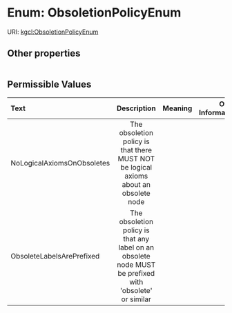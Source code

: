 
# Enum: ObsoletionPolicyEnum




URI: [kgcl:ObsoletionPolicyEnum](http://w3id.org/kgcl/ObsoletionPolicyEnum)


## Other properties

|  |  |  |
| --- | --- | --- |

## Permissible Values

| Text | Description | Meaning | Other Information |
| :--- | :---: | :---: | ---: |
| NoLogicalAxiomsOnObsoletes | The obsoletion policy is that there MUST NOT be logical axioms about an obsolete node |  |  |
| ObsoleteLabelsArePrefixed | The obsoletion policy is that any label on an obsolete node MUST be prefixed with 'obsolete' or similar |  |  |

